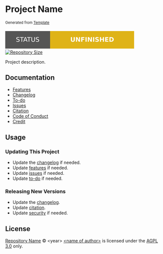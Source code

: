 # Project Name

<sup>Generated from [Template][template]</sup>

[![Project status: unfinished][status]][root] [![Repository Size][size]][root]

Project description.

## Documentation

- [Features][features]
- [Changelog][changelog]
- [To-do][ideas]
- [Issues][issues]
- [Citation][citation]
- [Code of Conduct][conduct]
- [Credit][credit]

## Usage

### Updating This Project

- Update the [changelog][changelog] if needed.
- Update [features][features] if needed.
- Update [issues][issues] if needed.
- Update [to-do][ideas] if needed.

### Releasing New Versions

- Update the [changelog][changelog].
- Update [citation][citation].
- Update [security][security] if needed.

## License

[Repository Name][root] &copy; \<year> [\<name of author>][author-website] is licensed under the [AGPL 3.0][license] only.

<!-- Link aliases -->

[root]: /

<!-- Links -->

<!-- Credit -->

<!-- This project -->

[author-website]: https://author.xyz

<!-- Template -->

[template]: https://github.com/esoterictemplates/template

<!-- Files -->

[changelog]: ./CHANGELOG.md
[issues]: ./ISSUES.md
[features]: ./features/FEATURES.md
[ideas]: ./TODO.md
[citation]: ../CITATION.cff
[conduct]: ./CODE_OF_CONDUCT.md
[security]: ./SECURITY.md
[credit]: ./CREDIT.md

<!-- Licenses -->

[license]: /LICENSE

<!-- Badges -->

[status]: ./assets/images/badges/status/unfinished.svg
[size]: https://img.shields.io/github/repo-size/author/project?style=for-the-badge&logo=git&label=Repository%20size
